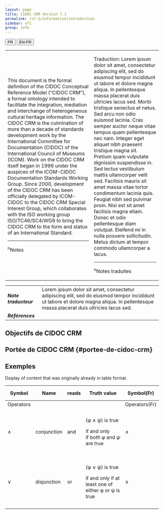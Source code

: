```yaml
---
layout: page
title: CIDOC CRM Version 7.1
permalink: /v7.1/information/introduction
sidebar: v71
group: info
---
```



<div class="lang-buttons">
  <button id="fr" class="activate">FR</button>
  <button id="en-fr">EN-FR</button>
</div>


<table class="text">
<tbody>
<tr class="odd">
<td style="display:none">Texte</td>
<td class="en"><p>This document is the formal definition of the CIDOC Conceptual Reference Model (“CIDOC CRM”), a formal ontology intended to facilitate the integration, mediation and interchange of heterogeneous cultural heritage information. The CIDOC CRM is the culmination of more than a decade of standards development work by the International Committee for Documentation (CIDOC) of the International Council of Museums (ICOM). Work on the CIDOC CRM itself began in 1996 under the auspices of the ICOM-CIDOC Documentation Standards Working Group. Since 2000, development of the CIDOC CRM has been officially delegated by ICOM-CIDOC to the CIDOC CRM Special Interest Group, which collaborates with the ISO working group ISO/TC46/SC4/WG9 to bring the CIDOC CRM to the form and status of an International Standard.</p>
<hr>
<p><sup>n</sup>Notes</p></td>
<td><p>Traduction: Lorem ipsum dolor sit amet, consectetur adipiscing elit, sed do eiusmod tempor incididunt ut labore et dolore magna aliqua. In pellentesque massa placerat duis ultricies lacus sed. Morbi tristique senectus et netus. Sed arcu non odio euismod lacinia. Cras semper auctor neque vitae tempus quam pellentesque nec nam. Integer eget aliquet nibh praesent tristique magna sit. Pretium quam vulputate dignissim suspendisse in. Sed lectus vestibulum mattis ullamcorper velit sed. Facilisis mauris sit amet massa vitae tortor condimentum lacinia quis. Feugiat nibh sed pulvinar proin. Nisi est sit amet facilisis magna etiam. Donec et odio pellentesque diam volutpat. Eleifend mi in nulla posuere sollicitudin. Metus dictum at tempor commodo ullamcorper a lacus.</p>
	<hr>
<p><sup>n</sup>Notes traduites</p></td>
</tr>

</tbody>
</table>
<table>
<tbody>
<tr class="odd">
<td><strong><em>Note traducteur</em></strong></td>
<td>Lorem ipsum dolor sit amet, consectetur adipiscing elit, sed do eiusmod tempor incididunt ut labore et dolore magna aliqua. In pellentesque massa placerat duis ultricies lacus sed.</td>
</tr>
<tr class="even">
<td><strong><em>Références</em></strong></td>
<td></td>
</tr>
</tbody>
</table>

## Objectifs de CIDOC CRM

## Portée de CIDOC CRM {#portee-de-cidoc-crm}

## Exemples

Dsiplay of content that was originally already in table format.

<table>
<thead>
<tr class="header">
<th class="en">Symbol</th>
<th class="en">Name</th>
<th class="en">reads</th>
<th class="en">Truth value</th>
<th>Symbol(Fr)</th>
<th>Name(Fr)</th>
<th>reads(Fr)</th>
<th>Truth value(Fr)</th>
</tr>
</thead>
<tbody>
<tr class="odd">
<td class="en">Operators</td>
<td class="en"></td>
<td class="en"></td>
<td class="en"></td>
<td>Operators(Fr)</td>
<td></td>
<td></td>
<td></td>
</tr>
<tr class="even">
<td class="en">∧</td>
<td class="en">conjunction</td>
<td class="en">and</td>
<td class="en"><p>(φ ∧ ψ) is true</p>
<p>if and only if both <em>φ</em> and <em>ψ</em> are true</p></td>
<td>∧</td>
<td>conjunction(Fr)</td>
<td>and(Fr)</td>
<td><p>(φ ∧ ψ) is true(Fr)</p>
<p>if and only if both <em>φ</em> and <em>ψ</em> are true (Fr)</p></td>
</tr>
<tr class="odd">
<td class="en">∨</td>
<td class="en">disjunction</td>
<td class="en">or</td>
<td class="en"><p>(φ ∨ ψ) is true</p>
<p>if and only if at least one of either φ or ψ is true</p></td>
<td>∨</td>
<td>disjunction(Fr)</td>
<td>or(Fr)</td>
<td><p>(φ ∨ ψ) is true (Fr)</p>
<p>if and only if at least one of either φ or ψ is true (Fr)</p></td>
</tr>
</tbody>
</table>





